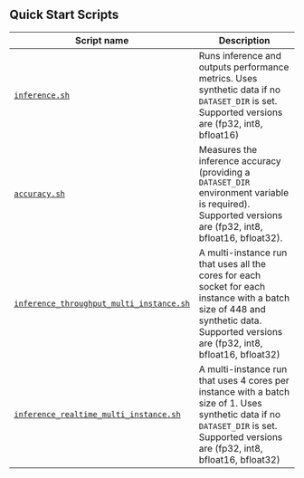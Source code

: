 <!--- 40. Quick Start Scripts -->
## Quick Start Scripts

| Script name | Description |
|-------------|-------------|
| [`inference.sh`](/quickstart/object_detection/tensorflow/ssd-mobilenet/inference/cpu/inference.sh) | Runs inference and outputs performance metrics. Uses synthetic data if no `DATASET_DIR` is set. Supported versions are (fp32, int8, bfloat16) |
| [`accuracy.sh`](/quickstart/object_detection/tensorflow/ssd-mobilenet/inference/cpu/accuracy.sh) | Measures the inference accuracy (providing a `DATASET_DIR` environment variable is required). Supported versions are (fp32, int8, bfloat16, bfloat32). |
| [`inference_throughput_multi_instance.sh`](/quickstart/object_detection/tensorflow/ssd-mobilenet/inference/cpu/inference_throughput_multi_instance.sh) | A multi-instance run that uses all the cores for each socket for each instance with a batch size of 448 and synthetic data. Supported versions are (fp32, int8, bfloat16, bfloat32) |
| [`inference_realtime_multi_instance.sh`](/quickstart/object_detection/tensorflow/ssd-mobilenet/inference/cpu/inference_realtime_multi_instance.sh) | A multi-instance run that uses 4 cores per instance with a batch size of 1. Uses synthetic data if no `DATASET_DIR` is set. Supported versions are (fp32, int8, bfloat16, bfloat32) |
